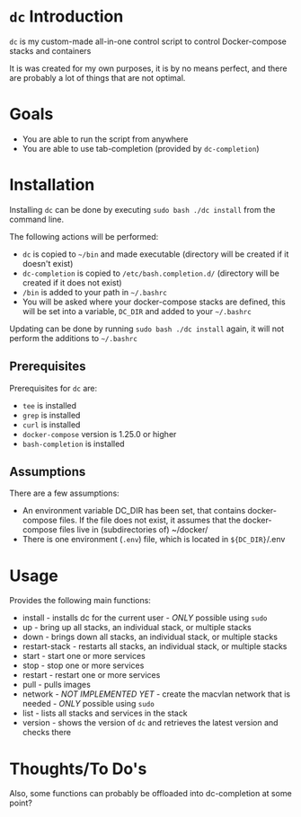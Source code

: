 # `dc` Introduction
`dc` is my custom-made all-in-one control script to control Docker-compose stacks and containers

It is was created for my own purposes, it is by no means perfect, and there are probably a lot of things that are not optimal.

# Goals
- You are able to run the script from anywhere
- You are able to use tab-completion (provided by `dc-completion`)

# Installation
Installing `dc` can be done by executing `sudo bash ./dc install` from the command line.

The following actions will be performed:
- `dc` is copied to `~/bin` and made executable (directory will be created if it doesn't exist)
- `dc-completion` is copied to `/etc/bash.completion.d/` (directory will be created if it does not exist)
- `/bin` is added to your path in `~/.bashrc`
- You will be asked where your docker-compose stacks are defined, this will be set into a variable, `DC_DIR` and added to your `~/.bashrc`

Updating can be done by running `sudo bash ./dc install` again, it will not perform the additions to `~/.bashrc`

## Prerequisites
Prerequisites for `dc` are:
 - `tee` is installed
 - `grep` is installed
 - `curl` is installed
 - `docker-compose` version is 1.25.0 or higher
 - `bash-completion` is installed

## Assumptions
There are a few assumptions:
- An environment variable DC_DIR has been set, that contains docker-compose files. If the file does not exist, it assumes that the docker-compose files live in (subdirectories of) ~/docker/
- There is one environment (`.env`) file, which is located in `${DC_DIR}`/.env

# Usage
Provides the following main functions:
- install       - installs dc for the current user - *ONLY* possible using `sudo`
- up            - bring up all stacks, an individual stack, or multiple stacks
- down          - brings down all stacks, an individual stack, or multiple stacks
- restart-stack - restarts all stacks, an individual stack, or multiple stacks
- start         - start one or more services
- stop          - stop one or more services
- restart       - restart one or more services
- pull          - pulls images
- network       - _NOT IMPLEMENTED YET_ - create the macvlan network that is needed - *ONLY* possible using `sudo`
- list          - lists all stacks and services in the stack
- version       - shows the version of `dc` and retrieves the latest version and checks there

# Thoughts/To Do's
Also, some functions can probably be offloaded into dc-completion at some point?